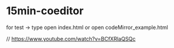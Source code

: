 # 15min-coeditor

for test -> type open index.html or open codeMirror_example.html

// https://www.youtube.com/watch?v=BCfXRlaQSQc
